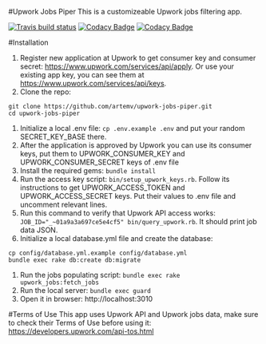#Upwork Jobs Piper
This is a customizeable Upwork jobs filtering app.

[![Travis build status](http://img.shields.io/travis/artemv/upwork-jobs-piper.svg?style=flat)](https://travis-ci.org/artemv/upwork-jobs-piper)
[![Codacy Badge](https://api.codacy.com/project/badge/grade/fddd6442eb6a400a87aafdb1bfb28e46)](https://www.codacy.com/app/artem-job/upwork-jobs-piper)
[![Codacy Badge](https://api.codacy.com/project/badge/coverage/fddd6442eb6a400a87aafdb1bfb28e46)](https://www.codacy.com/app/artem-job/upwork-jobs-piper)

#Installation
1. Register new application at Upwork to get consumer key and consumer secret: https://www.upwork.com/services/api/apply.
Or use your existing app key, you can see them at https://www.upwork.com/services/api/keys.
1. Clone the repo:
```
git clone https://github.com/artemv/upwork-jobs-piper.git
cd upwork-jobs-piper
```
1. Initialize a local .env file: `cp .env.example .env` and put your random SECRET_KEY_BASE there.
1. After the application is approved by Upwork you can use its consumer keys, put them to UPWORK_CONSUMER_KEY and UPWORK_CONSUMER_SECRET keys of .env file
1. Install the required gems: `bundle install`
1. Run the access key script: `bin/setup_upwork_keys.rb`. Follow its instructions to get UPWORK_ACCESS_TOKEN and UPWORK_ACCESS_SECRET keys.
Put their values to .env file and uncomment relevant lines.
1. Run this command to verify that Upwork API access works: `JOB_ID="_~01a9a3a697ce5e4cf5" bin/query_upwork.rb`. It should print job data JSON.
1. Initialize a local database.yml file and create the database:
```
cp config/database.yml.example config/database.yml
bundle exec rake db:create db:migrate
```
1. Run the jobs populating script: `bundle exec rake upwork_jobs:fetch_jobs`
1. Run the local server: `bundle exec guard`
1. Open it in browser: http://localhost:3010

#Terms of Use
This app uses Upwork API and Upwork jobs data, make sure to check their Terms of Use before using it: https://developers.upwork.com/api-tos.html
